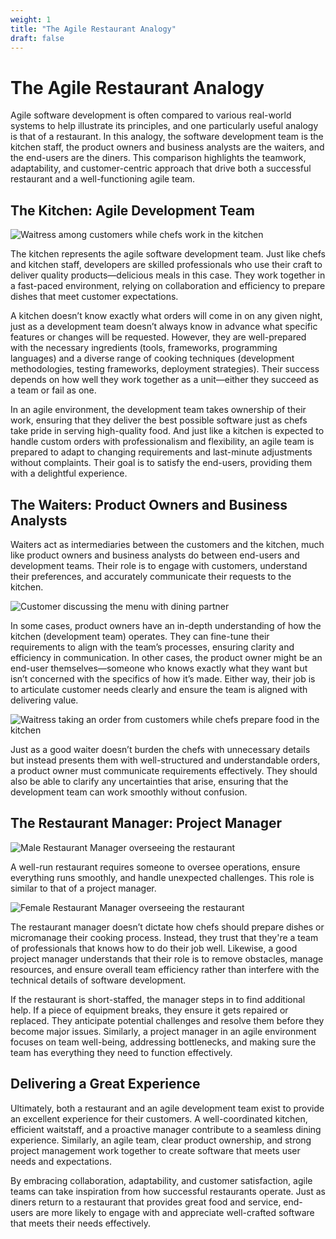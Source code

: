 ```yaml
---
weight: 1
title: "The Agile Restaurant Analogy"
draft: false
---
```


# The Agile Restaurant Analogy


Agile software development is often compared to various real-world systems to help illustrate its principles, and one particularly useful analogy is that of a restaurant. In this analogy, the software development team is the kitchen staff, the product owners and business analysts are the waiters, and the end-users are the diners. This comparison highlights the teamwork, adaptability, and customer-centric approach that drive both a successful restaurant and a well-functioning agile team.

## The Kitchen: Agile Development Team

![Waitress among customers while chefs work in the kitchen](ba-po2.webp)

The kitchen represents the agile software development team. Just like chefs and kitchen staff, developers are skilled professionals who use their craft to deliver quality products—delicious meals in this case. They work together in a fast-paced environment, relying on collaboration and efficiency to prepare dishes that meet customer expectations.

A kitchen doesn’t know exactly what orders will come in on any given night, just as a development team doesn’t always know in advance what specific features or changes will be requested. However, they are well-prepared with the necessary ingredients (tools, frameworks, programming languages) and a diverse range of cooking techniques (development methodologies, testing frameworks, deployment strategies). Their success depends on how well they work together as a unit—either they succeed as a team or fail as one.

In an agile environment, the development team takes ownership of their work, ensuring that they deliver the best possible software just as chefs take pride in serving high-quality food. And just like a kitchen is expected to handle custom orders with professionalism and flexibility, an agile team is prepared to adapt to changing requirements and last-minute adjustments without complaints. Their goal is to satisfy the end-users, providing them with a delightful experience.

## The Waiters: Product Owners and Business Analysts

Waiters act as intermediaries between the customers and the kitchen, much like product owners and business analysts do between end-users and development teams. Their role is to engage with customers, understand their preferences, and accurately communicate their requests to the kitchen.

![Customer discussing the menu with dining partner](po-as-end-user.webp)

In some cases, product owners have an in-depth understanding of how the kitchen (development team) operates. They can fine-tune their requirements to align with the team’s processes, ensuring clarity and efficiency in communication. In other cases, the product owner might be an end-user themselves—someone who knows exactly what they want but isn’t concerned with the specifics of how it’s made. Either way, their job is to articulate customer needs clearly and ensure the team is aligned with delivering value.

![Waitress taking an order from customers while chefs prepare food in the kitchen](ba-po.webp)

Just as a good waiter doesn’t burden the chefs with unnecessary details but instead presents them with well-structured and understandable orders, a product owner must communicate requirements effectively. They should also be able to clarify any uncertainties that arise, ensuring that the development team can work smoothly without confusion.

## The Restaurant Manager: Project Manager

![Male Restaurant Manager overseeing the restaurant](project-manager.webp)

A well-run restaurant requires someone to oversee operations, ensure everything runs smoothly, and handle unexpected challenges. This role is similar to that of a project manager.

![Female Restaurant Manager overseeing the restaurant](restaurant.webp)

The restaurant manager doesn’t dictate how chefs should prepare dishes or micromanage their cooking process. Instead, they trust that they're a team of professionals that knows how to do their job well. Likewise, a good project manager understands that their role is to remove obstacles, manage resources, and ensure overall team efficiency rather than interfere with the technical details of software development.

If the restaurant is short-staffed, the manager steps in to find additional help. If a piece of equipment breaks, they ensure it gets repaired or replaced. They anticipate potential challenges and resolve them before they become major issues. Similarly, a project manager in an agile environment focuses on team well-being, addressing bottlenecks, and making sure the team has everything they need to function effectively.

## Delivering a Great Experience

Ultimately, both a restaurant and an agile development team exist to provide an excellent experience for their customers. A well-coordinated kitchen, efficient waitstaff, and a proactive manager contribute to a seamless dining experience. Similarly, an agile team, clear product ownership, and strong project management work together to create software that meets user needs and expectations.

By embracing collaboration, adaptability, and customer satisfaction, agile teams can take inspiration from how successful restaurants operate. Just as diners return to a restaurant that provides great food and service, end-users are more likely to engage with and appreciate well-crafted software that meets their needs effectively.


